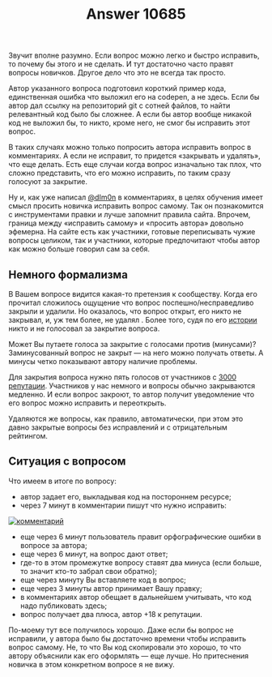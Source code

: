 ﻿---
title: "Answer 10685"
se.owner.user_id: 178556
se.owner.display_name: "default locale"
se.owner.link: "https://ru.meta.stackoverflow.com/users/178556/default-locale"
se.answer_id: 10685
se.question_id: 10683
se.post_type: answer
se.score: 4
se.is_accepted: False
---
<p>Звучит вполне разумно. Если вопрос можно легко и быстро исправить, то почему бы этого и не сделать. И тут достаточно часто правят вопросы новичков. Другое дело что это не всегда так просто.</p>
<p>Автор указанного вопроса подготовил короткий пример кода, единственная ошибка что выложил его на codepen, а не здесь. Если бы автор дал ссылку на репозиторий git с сотней файлов, то найти релевантный код было бы сложнее. А если бы автор вообще никакой код не выложил бы, то никто, кроме него, не смог бы исправить этот вопрос.</p>
<p>В таких случаях можно только попросить автора исправить вопрос в комментариях. А если не исправит, то придется «закрывать и удалять», что еще делать. Есть еще случаи когда вопрос изначально так плох, что сложно представить, что его можно исправить, по таким сразу голосуют за закрытие.</p>
<p>Ну и, как уже написал <a href="https://ru.meta.stackoverflow.com/users/398802/dim0n">@dIm0n</a> в комментариях, в целях обучения имеет смысл просить новичка исправить вопрос самому. Так он познакомится с инструментами правки и лучше запомнит правила сайта. Впрочем, граница между «исправить самому» и «просить автора» довольно эфемерна. На сайте есть как участники, готовые переписывать чужие вопросы целиком, так и участники, которые предпочитают чтобы автор как можно больше говорил сам за себя.</p>
<h2>Немного формализма</h2>
<p>В Вашем вопросе видится какая-то претензия к сообществу. Когда его прочитал сложилось ощущение что вопрос поспешно/несправедливо закрыли и удалили. Но оказалось, что вопрос открыт, его никто не закрывал, и, уж тем более, не удалял . Более того, судя по его <a href="https://ru.stackoverflow.com/posts/1158845/timeline?filter=WithVoteSummaries">истории</a> никто и не голосовал за закрытие вопроса.</p>
<p>Может Вы путаете голоса за закрытие с голосами против (минусами)? Заминусованный вопрос не закрыт — на него можно получать ответы. А минусы четко показывают автору наличие проблемы.</p>
<p>Для закрытия вопроса нужно пять голосов от участников с <a href="https://ru.stackoverflow.com/help/privileges/close-questions">3000 репутации</a>. Участников у нас немного и вопросы обычно закрываются медленно. И если вопрос закроют, то автор получит уведомление что его вопрос можно исправить и переоткрыть.</p>
<p>Удаляются же вопросы, как правило, автоматически, при этом это давно закрытые вопросы без исправлений и с отрицательным рейтингом.</p>
<h2>Ситуация с вопросом</h2>
<p>Что имеем в итоге по вопросу:</p>
<ul>
<li>автор задает его, выкладывая код на постороннем ресурсе;</li>
<li>через 7 минут в комментарии пишут что нужно исправить:</li>
</ul>
<p><a href="https://i.stack.imgur.com/pBch4.png" rel="nofollow noreferrer"><img src="https://i.stack.imgur.com/pBch4.png" alt="комментарий" /></a></p>
<ul>
<li>еще через 6 минут пользователь правит орфографические ошибки в вопросе за автора;</li>
<li>еще через 6 минут, на вопрос дают ответ;</li>
<li>где-то в этом промежутке вопросу ставят два минуса (если больше, то значит кто-то забрал свои обратно);</li>
<li>еще через минуту Вы вставляете код в вопрос;</li>
<li>еще через 3 минуты автор принимает Вашу правку;</li>
<li>в комментариях автор обещает в дальнейшем учитывать, что код надо публиковать здесь;</li>
<li>вопрос получает два плюса, автор +18 к репутации.</li>
</ul>
<p>По-моему тут все получилось хорошо. Даже если бы вопрос не исправили, у автора было бы достаточно времени чтобы исправить вопрос самому. Не, то что Вы код скопировали это хорошо, то что автору объяснили как его оформлять — еще лучше. Но притеснения новичка в этом конкретном вопросе я не вижу.</p>
